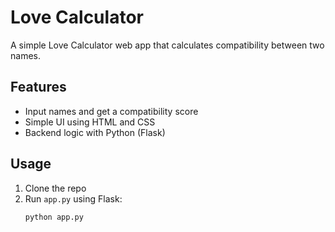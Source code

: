 # Love Calculator

A simple Love Calculator web app that calculates compatibility between two names.

## Features
- Input names and get a compatibility score
- Simple UI using HTML and CSS
- Backend logic with Python (Flask)

## Usage
1. Clone the repo
2. Run `app.py` using Flask:
   ```bash
   python app.py
